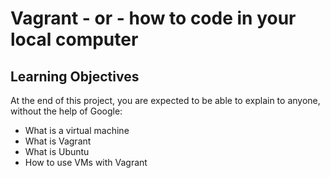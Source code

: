 # Vagrant - or - how to code in your local computer

## Learning Objectives

At the end of this project, you are expected to be able to explain to anyone, without the help of Google:

- What is a virtual machine
- What is Vagrant
- What is Ubuntu
- How to use VMs with Vagrant
